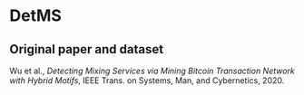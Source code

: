 # DetMS

## Original paper and dataset
Wu et al., *Detecting Mixing Services via Mining Bitcoin Transaction Network with Hybrid Motifs*, IEEE Trans. on Systems, Man, and Cybernetics, 2020.
